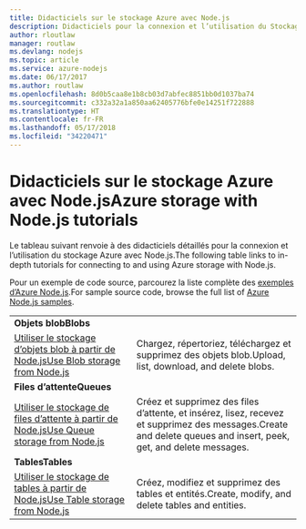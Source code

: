 ```yaml
---
title: Didacticiels sur le stockage Azure avec Node.js
description: Didacticiels pour la connexion et l’utilisation du Stockage Azure avec Node.js.
author: rloutlaw
manager: routlaw
ms.devlang: nodejs
ms.topic: article
ms.service: azure-nodejs
ms.date: 06/17/2017
ms.author: routlaw
ms.openlocfilehash: 8d0b5caa8e1b8cb03d7abfec8851bb0d1037ba74
ms.sourcegitcommit: c332a32a1a850aa62405776bfe0e14251f722888
ms.translationtype: HT
ms.contentlocale: fr-FR
ms.lasthandoff: 05/17/2018
ms.locfileid: "34220471"
---
```

# <a name="azure-storage-with-nodejs-tutorials"></a><span data-ttu-id="59468-103">Didacticiels sur le stockage Azure avec Node.js</span><span class="sxs-lookup"><span data-stu-id="59468-103">Azure storage with Node.js tutorials</span></span>

<span data-ttu-id="59468-104">Le tableau suivant renvoie à des didacticiels détaillés pour la connexion et l’utilisation du stockage Azure avec Node.js.</span><span class="sxs-lookup"><span data-stu-id="59468-104">The following table links to in-depth tutorials for connecting to and using Azure storage with Node.js.</span></span>

<span data-ttu-id="59468-105">Pour un exemple de code source, parcourez la liste complète des [exemples d’Azure Node.js](https://azure.microsoft.com/resources/samples/?term=nodejs).</span><span class="sxs-lookup"><span data-stu-id="59468-105">For sample source code, browse the full list of [Azure Node.js samples](https://azure.microsoft.com/resources/samples/?term=nodejs).</span></span>

| | |
|---|---|
| <span data-ttu-id="59468-106">**Objets blob**</span><span class="sxs-lookup"><span data-stu-id="59468-106">**Blobs**</span></span> ||
| [<span data-ttu-id="59468-107">Utiliser le stockage d’objets blob à partir de Node.js</span><span class="sxs-lookup"><span data-stu-id="59468-107">Use Blob storage from Node.js</span></span>](http://docs.microsoft.com/azure/storage/storage-nodejs-how-to-use-blob-storage?toc=/azure/node/toc.json&bc=/azure/node/toc.json) | <span data-ttu-id="59468-108">Chargez, répertoriez, téléchargez et supprimez des objets blob.</span><span class="sxs-lookup"><span data-stu-id="59468-108">Upload, list, download, and delete blobs.</span></span> |
| <span data-ttu-id="59468-109">**Files d’attente**</span><span class="sxs-lookup"><span data-stu-id="59468-109">**Queues**</span></span> ||
| [<span data-ttu-id="59468-110">Utiliser le stockage de files d’attente à partir de Node.js</span><span class="sxs-lookup"><span data-stu-id="59468-110">Use Queue storage from Node.js</span></span>](http://docs.microsoft.com/azure/storage/storage-nodejs-how-to-use-queues?toc=/azure/node/toc.json&bc=/azure/node/toc.json) | <span data-ttu-id="59468-111">Créez et supprimez des files d’attente, et insérez, lisez, recevez et supprimez des messages.</span><span class="sxs-lookup"><span data-stu-id="59468-111">Create and delete queues and insert, peek, get, and delete messages.</span></span> |
| <span data-ttu-id="59468-112">**Tables**</span><span class="sxs-lookup"><span data-stu-id="59468-112">**Tables**</span></span> ||
| [<span data-ttu-id="59468-113">Utiliser le stockage de tables à partir de Node.js</span><span class="sxs-lookup"><span data-stu-id="59468-113">Use Table storage from Node.js</span></span>](http://docs.microsoft.com/azure/storage/storage-nodejs-how-to-use-table-storage?toc=/azure/node/toc.json&bc=/azure/node/toc.json) | <span data-ttu-id="59468-114">Créez, modifiez et supprimez des tables et entités.</span><span class="sxs-lookup"><span data-stu-id="59468-114">Create, modify, and delete tables and entities.</span></span> |
